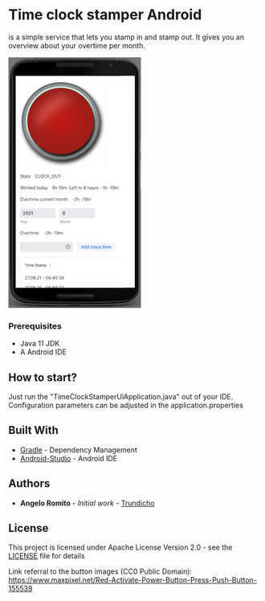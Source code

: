 # Time clock stamper Android
is a simple service that lets you stamp in and stamp out. It gives you an overview 
about your overtime per month.

![Screenshot](time-clock-stamper-ui.png)

### Prerequisites
- Java 11 JDK
- A Android IDE

## How to start?
Just run the "TimeClockStamperUiApplication.java" out of your IDE.
Configuration parameters can be adjusted in the application.properties

## Built With
* [Gradle](https://gradle.org/) - Dependency Management
* [Android-Studio](https://developer.android.com/studio/) - Android IDE

## Authors
* **Angelo Romito** - *Initial work* - [Trundicho](https://github.com/Trundicho)

## License
This project is licensed under Apache License Version 2.0 - see the [LICENSE](LICENSE) file for details

Link referral to the button images (CC0 Public Domain): https://www.maxpixel.net/Red-Activate-Power-Button-Press-Push-Button-155539
